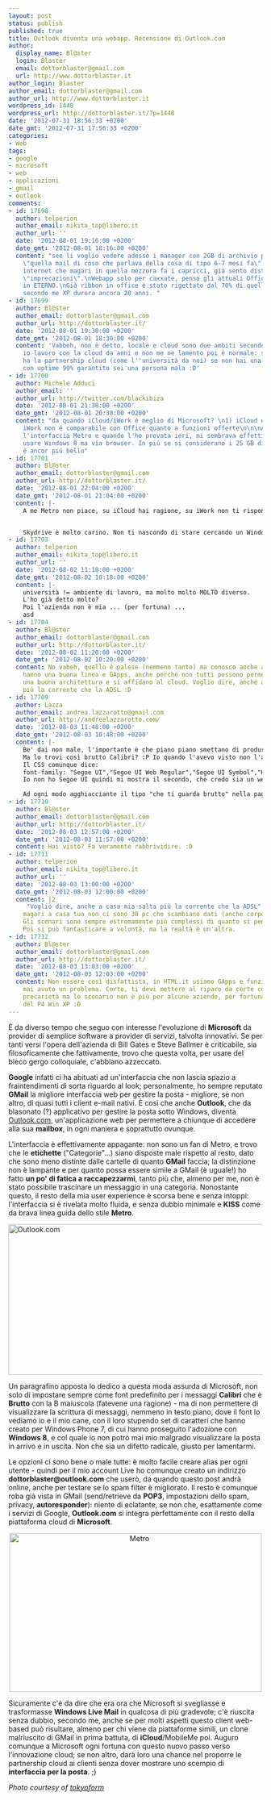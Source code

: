 ```yaml
---
layout: post
status: publish
published: true
title: Outlook diventa una webapp. Recensione di Outlook.com
author:
  display_name: Bl@ster
  login: Blaster
  email: dottorblaster@gmail.com
  url: http://www.dottorblaster.it
author_login: Blaster
author_email: dottorblaster@gmail.com
author_url: http://www.dottorblaster.it
wordpress_id: 1448
wordpress_url: http://dottorblaster.it/?p=1448
date: '2012-07-31 18:56:33 +0200'
date_gmt: '2012-07-31 17:56:33 +0200'
categories:
- Web
tags:
- google
- microsoft
- web
- applicazioni
- gmail
- outlook
comments:
- id: 17698
  author: telperion
  author_email: nikita_top@libero.it
  author_url: ''
  date: '2012-08-01 19:16:00 +0200'
  date_gmt: '2012-08-01 18:16:00 +0200'
  content: "see li voglio vedere adesso i manager con 2GB di archivio posta, cercare
    \"quella mail di coso che parlava della cosa di tipo 6-7 mesi fa\" via web con
    internet che magari in quella mezzora fa i capricci, già sento distintamente le
    \"imprecazioni\".\nWebapp solo per caxxate, penso gli attuali Office nei pc dureranno
    in ETERNO.\nGià ribbon in office è stato rigettato dal 70% di quelli che conosco,
    secondo me XP durera ancora 20 anni. "
- id: 17699
  author: Bl@ster
  author_email: dottorblaster@gmail.com
  author_url: http://dottorblaster.it/
  date: '2012-08-01 19:30:00 +0200'
  date_gmt: '2012-08-01 18:30:00 +0200'
  content: 'Vabbeh, non è detto, locale e cloud sono due ambiti secondo me no confrontabili,
    io lavoro con la cloud da anni e non me ne lamento poi è normale: se la tua azienda
    ha la partnership cloud (come l''università da noi) se non hai una connessione
    con uptime 99% garantito sei una persona mala :D'
- id: 17700
  author: Michele Adduci
  author_email: ''
  author_url: http://twitter.com/blackibiza
  date: '2012-08-01 21:38:00 +0200'
  date_gmt: '2012-08-01 20:38:00 +0200'
  content: "da quando iCloud/iWork é meglio di Microsoft? \n1) iCloud é solo Mac\n2)
    iWork non é comparabile con Office quanto a funzioni offerte\n\n\nA me piace moltissimo
    l'interfaccia Metro e quando l'ho provata ieri, mi sembrava effettivamente di
    usare Windows 8 ma via browser. In piú se si considerano i 25 GB di SkyDrive,
    é ancor piú bello"
- id: 17701
  author: Bl@ster
  author_email: dottorblaster@gmail.com
  author_url: http://dottorblaster.it/
  date: '2012-08-01 22:04:00 +0200'
  date_gmt: '2012-08-01 21:04:00 +0200'
  content: |-
    A me Metro non piace, su iCloud hai ragione, su iWork non ti rispondo in quanto non citato in giudizio da me (sono un fan della cloud, quella fatta bene, quella di GDocs :D).


    Skydrive è molto carino. Non ti nascondo di stare cercando un Windows Phone per immergermi un po' di più nel panorama e testarlo meglio.
- id: 17703
  author: telperion
  author_email: nikita_top@libero.it
  author_url: ''
  date: '2012-08-02 11:18:00 +0200'
  date_gmt: '2012-08-02 10:18:00 +0200'
  content: |-
    università != ambiente di lavoro, ma molto molto MOLTO diverso.
    L'ho già detto molto?
    Poi l'azienda non è mia ... (per fortuna) ...
    asd
- id: 17704
  author: Bl@ster
  author_email: dottorblaster@gmail.com
  author_url: http://dottorblaster.it/
  date: '2012-08-02 11:20:00 +0200'
  date_gmt: '2012-08-02 10:20:00 +0200'
  content: No vabeh, quello è palese (nemmeno tanto) ma conosco anche aziende che
    hanno una buona linea e GApps, anche perché non tutti possono permettersi di mantenere
    una buona architettura e si affidano al cloud. Voglio dire, anche a casa mia salta
    più la corrente che la ADSL :D
- id: 17709
  author: Lazza
  author_email: andrea.lazzarotto@gmail.com
  author_url: http://andrealazzarotto.com/
  date: '2012-08-03 11:48:00 +0200'
  date_gmt: '2012-08-03 10:48:00 +0200'
  content: |-
    Be' dai non male, l'importante è che piano piano smettano di produrre un sacco di software in senso proprio e inizino a fare servizi web, quindi sono obbligati a fare cose un po' più compatibili col mondo esterno (neanche troppo in realtà).
    Ma lo trovi così brutto Calibri? :P Io quando l'avevo visto non l'avevo così disprezzato...
    Il CSS comunque dice:
    font-family: "Segoe UI","Segoe UI Web Regular","Segoe UI Symbol","Helvetica Neue","BBAlpha Sans","S60 Sans",Arial,"sans-serif";
    Io non ho Segoe UI quindi mi mostra il secondo, che credo sia un webfont.

    Ad ogni modo agghiacciante il tipo "che ti guarda brutto" nella pagina di login. XD
- id: 17710
  author: Bl@ster
  author_email: dottorblaster@gmail.com
  author_url: http://dottorblaster.it/
  date: '2012-08-03 12:57:00 +0200'
  date_gmt: '2012-08-03 11:57:00 +0200'
  content: Hai visto? Fa veramente rabbrividire. :D
- id: 17711
  author: telperion
  author_email: nikita_top@libero.it
  author_url: ''
  date: '2012-08-03 13:00:00 +0200'
  date_gmt: '2012-08-03 12:00:00 +0200'
  content: |2
     "Voglio dire, anche a casa mia salta più la corrente che la ADSL"
    magari a casa tua non ci sono 30 pc che scambiano dati (anche corposi) con altre sedi, saturando la linea ...
    Gli scenari sono sempre estremamente più complessi di quanto si pensi, basare un'attività "core" sulla DSL è folle allo stato attuale. E costi di HDSL o altre soluzioni "performance" sono troppo elevati nella congiuntura attuale, magari negli USA si può fare, in italietta dei pentium 4 con 1GB e win xp,  NO.
    Poi si può fantasticare a volontà, ma la realtà è un'altra.
- id: 17712
  author: Bl@ster
  author_email: dottorblaster@gmail.com
  author_url: http://dottorblaster.it/
  date: '2012-08-03 13:03:00 +0200'
  date_gmt: '2012-08-03 12:03:00 +0200'
  content: Non essere così disfattista, in HTML.it usiamo GApps e funzionano benissimo,
    mai avuto un problema. Certo, ti devi mettere al riparo da certe condizioni di
    precarietà ma lo scenario non è più per alcune aziende, per fortuna, l'italietta
    del P4 Win XP :D
---
```

<p>È da diverso tempo che seguo con interesse l'evoluzione di <strong>Microsoft</strong> da provider di semplice software a provider di servizi, talvolta innovativi. Se per tanti versi l'opera dell'azienda di Bill Gates e Steve Ballmer è criticabile, sia filosoficamente che fattivamente, trovo che questa volta, per usare del bieco gergo colloquiale, c'abbiano azzeccato.</p>
<p><strong>Google</strong> infatti ci ha abituati ad un'interfaccia che non lascia spazio a fraintendimenti di sorta riguardo al look; personalmente, ho sempre reputato <strong>GMail</strong> la migliore interfaccia web per gestire la posta - migliore, se non altro, di quasi tutti i client e-mail nativi. È così che anche <strong>Outlook</strong>, che da blasonato (?) applicativo per gestire la posta sotto Windows, diventa <a title="Outlook.com" href="http://outlook.com">Outlook.com</a>, un'applicazione web per permettere a chiunque di accedere alla sua <strong>mailbox</strong>, in ogni maniera e soprattutto ovunque.</p>
<p>L'interfaccia è effettivamente appagante: non sono un fan di Metro, e trovo che le <strong>etichette</strong> ("Categorie"...) siano disposte male rispetto al resto, dato che sono meno distinte dalle cartelle di quanto <strong>GMail</strong> faccia; la distinzione non è lampante e per quanto possa essere simile a GMail (è uguale!) ho fatto <strong>un po' di fatica a raccapezzarmi</strong>, tanto più che, almeno per me, non è stato possibile trascinare un messaggio in una categoria. Nonostante questo, il resto della mia user experience è scorsa bene e senza intoppi: l'interfaccia si è rivelata molto fluida, e senza dubbio minimale e <strong>KISS</strong> come da brava linea guida dello stile <strong>Metro</strong>.</p>
<p><img class="aligncenter" title="Outlook.com" src="http://i49.tinypic.com/1oqgjm.png" alt="Outlook.com" width="531" height="299" /></p>
<p>Un paragrafino apposta lo dedico a questa moda assurda di Microsoft, non solo di impostare sempre come font predefinito per i messaggi <strong>Calibri</strong> che è <strong>Brutto</strong> con la B maiuscola (fatevene una ragione) - ma di non permettere di visualizzare la scrittura di messaggi, nemmeno in testo piano, dove il font lo vediamo io e il mio cane, con il loro stupendo set di caratteri che hanno creato per Windows Phone 7, di cui hanno proseguito l'adozione con <strong>Windows 8</strong>, e col quale io non potrò mai mio malgrado visualizzare la posta in arrivo e in uscita. Non che sia un difetto radicale, giusto per lamentarmi.</p>
<p>Le opzioni ci sono bene o male tutte: è molto facile creare alias per ogni utente - quindi per il mio account Live ho comunque creato un indirizzo <strong>dottorblaster@outlook.com</strong> che userò, da quando questo post andrà online, anche per testare se lo spam filter è migliorato. Il resto è comunque roba già vista in GMail (send/retrieve da <strong>POP3</strong>, impostazioni dello spam, privacy, <strong>autoresponder</strong>): niente di eclatante, se non che, esattamente come i servizi di Google, <strong>Outlook.com</strong> si integra perfettamente con il resto della piattaforma cloud di <strong>Microsoft</strong>.</p>
<p style="text-align: center;"><img class="aligncenter" title="Metro" src="http://farm4.staticflickr.com/3296/3123837984_e2a3491490.jpg" alt="Metro" width="500" height="315" /></p>
<p>Sicuramente c'è da dire che era ora che Microsoft si svegliasse e trasformasse <strong>Windows Live Mail</strong> in qualcosa di più gradevole; c'è riuscita senza dubbio, secondo me, anche se per molti aspetti questo client web-based può risultare, almeno per chi viene da piattaforme simili, un clone malriuscito di GMail in prima battuta, di <strong>iCloud</strong>/MobileMe poi. Auguro comunque a Microsoft ogni fortuna con questo nuovo passo verso l'innovazione cloud; se non altro, darà loro una chance nel proporre le partnership cloud ai clienti senza dover mostrare uno scempio di <strong>interfaccia per la posta</strong>. ;)</p>
<p><em>Photo courtesy of <a href="http://www.flickr.com/photos/chrisjongkind/3123837984/in/photostream/">tokyoform</a></em></p>
